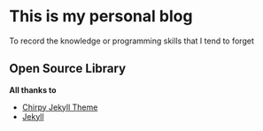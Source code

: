 # This is my personal blog

To record the knowledge or programming skills that I tend to forget

## Open Source Library
**All thanks to**
- [Chirpy Jekyll Theme](https://github.com/cotes2020/jekyll-theme-chirpy)
- [Jekyll](https://github.com/jekyll/jekyll)
